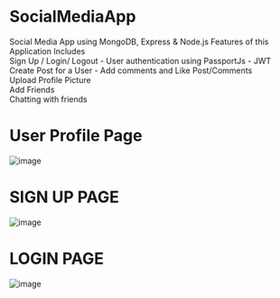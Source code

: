 # SocialMediaApp
Social Media App using MongoDB, Express &amp; Node.js 
Features of this Application Includes  
  Sign Up / Login/ Logout - User authentication using PassportJs - JWT  
  Create Post for a User - Add comments and Like Post/Comments  
  Upload Profile Picture  
  Add Friends  
  Chatting with friends  
# User Profile Page
![image](https://github.com/DevWebZone/SocialClone/assets/155177351/d2276690-c9d4-4807-b76d-233e86356e70)

# SIGN UP PAGE
![image](https://github.com/DevWebZone/SocialClone/assets/155177351/238631ca-8ae2-4371-96cb-55757f9859b5)

# LOGIN PAGE
![image](https://github.com/DevWebZone/SocialClone/assets/155177351/a421e4bf-f17f-4dc6-a95c-34f5ab73328e)




